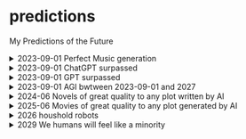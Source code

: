 # predictions
My Predictions of the Future

<details><summary>2023-09-01 Perfect Music generation</summary>Incredible good minutes long music generation with MusicGen or another similar system (2023-6)</details>
<details><summary>2023-09-01 ChatGPT surpassed</summary>By September i expect public weights of a Model stronger than ChatGTP(2023-6)</details>
<details><summary>2023-09-01 GPT surpassed</summary>By September i expect a new Model stronger than original GTP4(2023-6)</details>
<details><summary>2023-09-01 AGI bwtween 2023-09-01 and 2027</summary></details>
<details><summary>2024-06 Novels of great quality to any plot written by AI</summary> with hundreds of pages, without logical flaws.</details>
<details><summary>2025-06 Movies of great quality to any plot generated by AI</summary> Without logical or Visual flaws. (2023-6-29)</details>

<details><summary>2026 houshold robots</summary>(2023-6-1)</details>
<details><summary>2029 We humans will feel like a minority</summary>We humans will not feel as the dominat species any more. For every Human there will be more than 10 Artificial Beeings(2023-6-29)</details>
